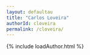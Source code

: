```yaml
---
layout: defaultau
title: "Carlos Loveira"
authorId: cloveira
permalink: /cloveira/
---
```

{% include loadAuthor.html %}
<script>
    $(document).ready(function(){
        showAuthorBio('{{ page.authorId }}');
   });
</script>
